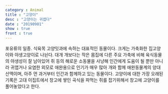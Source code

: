 ```yaml
---
category : Animal
title : "고양이"
desc : "고양이는 귀엽다"
date : "20190901"
show : true
front : true
---
```



포유류의 일종. 식육목 고양잇과에 속하는 대표적인 동물이다. 크게는 가축화한 집고양이와 야생고양이로 나뉜다. 대개 개보다는 작은 몸집에 다른 주요 가축에 비해 육식동물의 야생성이 잘 남아있어 쥐 등의 해로운 소동물을 사냥해 인간에게 도움이 될 뿐만 아니라 귀엽거나 요염한 외모로 애완용으로 인기가 매우 많아 개와 함께 애완동물계의 양대 산맥이며, 아주 먼 과거부터 인간과 함께하고 있는 동물이다. 고양이에 대한 가장 오래된 기록은 고대 이집트에서 창고에 쌓인 곡식을 파먹는 쥐를 잡기위해서 창고에 고양이를 풀어놓았다고 한다.